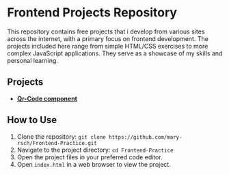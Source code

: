 # Frontend Projects Repository

This repository contains free projects that i develop from various sites across the internet, with a primary focus on frontend development. The projects included here range from simple HTML/CSS exercises to more complex JavaScript applications. They serve as a showcase of my skills and personal learning.

## Projects

- **[Qr-Code component](https://frontend-practice-qr-code-component.vercel.app)**

## How to Use

1. Clone the repository: `git clone https://github.com/mary-rsch/Frontend-Practice.git`
2. Navigate to the project directory: `cd Frontend-Practice`
3. Open the project files in your preferred code editor.
4. Open `index.html` in a web browser to view the project.
